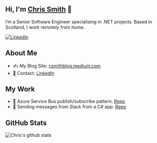 ## Hi, I'm [Chris Smith](https://www.linkedin.com/in/chris-smith-a7919821/) 👋 
I’m a Senior Software Engineer specialising in .NET projects. Based in Scotland, I work remotely from home.

[![LinkedIn](https://img.shields.io/badge/LinkedIn-0077B5?style=for-the-badge&logo=linkedin&logoColor=white)](https://www.linkedin.com/in/chris-smith-a7919821/)

## About Me
- ✍️ My Blog Site: [csmithblog.medium.com](https://csmithblog.medium.com/)
- 🔗 Contact: [LinkedIn](https://www.linkedin.com/in/chris-smith-a7919821/)

## My Work
- 🚀 Azure Service Bus publish/subscribe pattern: [Repo](https://github.com/chrissmKainos/azure-service-bus-demo)
- 🚀 Sending messages from Slack from a C# app: [Repo](https://github.com/chrissmKainos/Slack-Integration)

## GitHub Stats
![Chris's github stats](https://github-readme-stats.vercel.app/api?username=chrissmKainos&show_icons=true&theme=radical)
